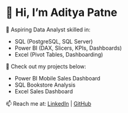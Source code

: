 # 👋 Hi, I’m Aditya Patne

🎯 Aspiring Data Analyst skilled in:
- SQL (PostgreSQL, SQL Server)
- Power BI (DAX, Slicers, KPIs, Dashboards)
- Excel (Pivot Tables, Dashboarding)

🚀 Check out my projects below:
- Power BI Mobile Sales Dashboard
- SQL Bookstore Analysis
- Excel Sales Dashboard

📫 Reach me at: [LinkedIn](https://linkedin.com/in/adityapatne001) | [GitHub](https://github.com/adityapatne001)

<!--
**adityapatne001/adityapatne001** is a ✨ _special_ ✨ repository because its `README.md` (this file) appears on your GitHub profile.

Here are some ideas to get you started:

- 🔭 I’m currently working on ...
- 🌱 I’m currently learning ...
- 👯 I’m looking to collaborate on ...
- 🤔 I’m looking for help with ...
- 💬 Ask me about ...
- 📫 How to reach me: ...
- 😄 Pronouns: ...
- ⚡ Fun fact: ...
-->
